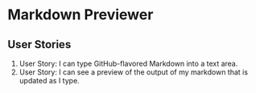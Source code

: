 # Markdown Previewer

## User Stories
1. User Story: I can type GitHub-flavored Markdown into a text area.
2. User Story: I can see a preview of the output of my markdown that is updated as I type.

